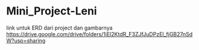 # Mini_Project-Leni
link untuk ERD dari project dan gambarnya
https://drive.google.com/drive/folders/1iEl2KtdR_F3ZJfJuDPzEl_fjGB27nSdW?usp=sharing
